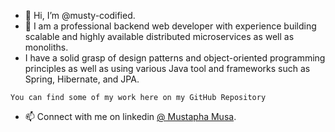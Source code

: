 - 👋 Hi, I’m @musty-codified.
- 👀 I am a professional backend web developer with experience building scalable and highly available distributed microservices as well as monoliths.
-    I have a solid grasp of design patterns and object-oriented programming principles as well as using various Java tool and frameworks such as Spring, Hibernate, and JPA.

    You can find some of my work here on my GitHub Repository
- 📫 Connect with me on linkedin [@ Mustapha Musa](https://www.linkedin.com/in/mustapha-musa/).



